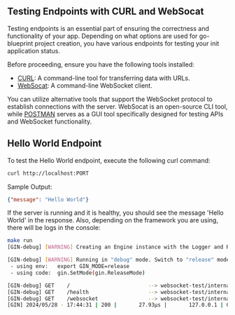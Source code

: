 ## Testing Endpoints with CURL and WebSocat

Testing endpoints is an essential part of ensuring the correctness and functionality of your app. Depending on what options are used for go-blueprint project creation, you have various endpoints for testing your init application status.


Before proceeding, ensure you have the following tools installed:

- [CURL](https://curl.se/docs/manpage.html): A command-line tool for transferring data with URLs.
- [WebSocat](https://github.com/vi/websocat): A command-line WebSocket client.

You can utilize alternative tools that support the WebSocket protocol to establish connections with the server. WebSocat is an open-source CLI tool, while [POSTMAN](https://www.postman.com/) serves as a GUI tool specifically designed for testing APIs and WebSocket functionality.

## Hello World Endpoint

To test the Hello World endpoint, execute the following curl command:

```bash
curl http://localhost:PORT
```

Sample Output:
```json
{"message": "Hello World"}
```
If the server is running and it is healthy, you should see the message 'Hello World' in the response.
Also, depending on the framework you are using, there will be logs in the console:

```bash
make run
[GIN-debug] [WARNING] Creating an Engine instance with the Logger and Recovery middleware already attached.

[GIN-debug] [WARNING] Running in "debug" mode. Switch to "release" mode in production.
 - using env:   export GIN_MODE=release
 - using code:  gin.SetMode(gin.ReleaseMode)

[GIN-debug] GET    /                         --> websocket-test/internal/server.(*Server).HelloWorldHandler-fm (3 handlers)
[GIN-debug] GET    /health                   --> websocket-test/internal/server.(*Server).healthHandler-fm (3 handlers)
[GIN-debug] GET    /websocket                --> websocket-test/internal/server.(*Server).websocketHandler-fm (3 handlers)
[GIN] 2024/05/28 - 17:44:31 | 200 |       27.93µs |       127.0.0.1 | GET      "/"
```
